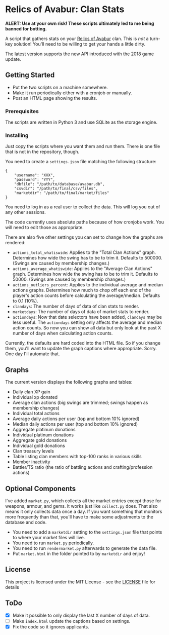# Relics of Avabur: Clan Stats

**ALERT: Use at your own risk! These scripts ultimately led to me being banned for botting.**

A script that gathers stats on your [Relics of Avabur](http://www.avabur.com/?ref=12110) clan. This is *not* a turn-key solution! You'll need to be willing to get your hands a little dirty. 

The latest version supports the new API introduced with the 2018 game update.

## Getting Started

* Put the two scripts on a machine somewhere.
* Make it run periodically either with a cronjob or manually.
* Post an HTML page showing the results.

### Prerequisites

The scripts are written in Python 3 and use SQLite as the storage engine.

### Installing

Just copy the scripts where you want them and run them. There is one file that is not in the repository, though.

You need to create a `settings.json` file matching the following structure:

```
{
	"username": "XXX",
	"password": "YYY",
	"dbfile": "/path/to/database/avabur.db",
	"csvdir": "/path/to/final/csv/files",
	"marketdir": "/path/to/final/market/files"
}
```

You need to log in as a real user to collect the data. This will log you out of any other sessions.

The code currently uses absolute paths because of how cronjobs work. You will need to edit those as appropriate.

There are also five other settings you can set to change how the graphs are rendered:

  * `actions_total_whatiswide`: Applies to the "Total Clan Actions" graph. Determines how wide the swing has to be to trim it. Defaults to 500000. (Swings are caused by membership changes.)
  * `actions_average_whatiswide`: Applies to the "Average Clan Actions" graph. Determines how wide the swing has to be to trim it. Defaults to 50000. (Swings are caused by membership changes.)
  * `actions_outliers_percent`: Applies to the individual average and median actions graphs. Determines how much to chop off each end of the player's action counts before calculating the average/median. Defaults to 0.1 (10%).
  * `clandays`: The number of days of data of clan stats to render.
  * `marketdays`: The number of days of data of market stats to render.
  * `actiondays`: Now that date selectors have been added, `clandays` may be less useful. The `actiondays` setting only affects the average and median action counts. So now you can show all data but only look at the past X number of days when calculating action counts.

Currently, the defaults are hard coded into the HTML file. So if you change them, you'll want to update the graph captions where appropriate. Sorry. One day I'll automate that.

## Graphs

The current version displays the following graphs and tables:

  * Daily clan XP gain 
  * Individual xp donated
  * Average clan actions (big swings are trimmed; swings happen as membership changes)
  * Individual total actions
  * Average daily actions per user (top and bottom 10% ignored)
  * Median daily actions per user (top and bottom 10% ignored)
  * Aggregate platinum donations
  * Individual platinum donations
  * Aggregate gold donations
  * Individual gold donations
  * Clan treasury levels
  * Table listing clan members with top-100 ranks in various skills
  * Member inactivity
  * Battler/TS ratio (the ratio of battling actions and crafting/profession actions)

## Optional Components

I've added `market.py`, which collects all the market entries except those for weapons, armour, and gems. It works just like `collect.py` does. That also means it only collects data once a day. If you want something that monitors more frequently than that, you'll have to make some adjustments to the database and code.

* You need to add a `marketdir` setting to the `settings.json` file that points to where your market files will live.
* You need to run `market.py` periodically.
* You need to run `rendermarket.py` afterwards to generate the data file.
* Put `market.html` in the folder pointed to by `marketdir` and enjoy!

## License

This project is licensed under the MIT License - see the [LICENSE](LICENSE) file for details

## ToDo

  - [X] Make it possible to only display the last X number of days of data.
  - [ ] Make `index.html` update the captions based on settings.
  - [X] Fix the code so it ignores applicants.
